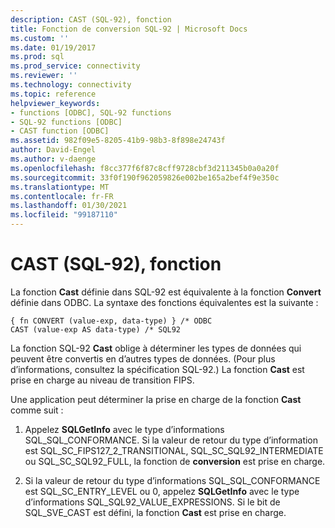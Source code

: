 ```yaml
---
description: CAST (SQL-92), fonction
title: Fonction de conversion SQL-92 | Microsoft Docs
ms.custom: ''
ms.date: 01/19/2017
ms.prod: sql
ms.prod_service: connectivity
ms.reviewer: ''
ms.technology: connectivity
ms.topic: reference
helpviewer_keywords:
- functions [ODBC], SQL-92 functions
- SQL-92 functions [ODBC]
- CAST function [ODBC]
ms.assetid: 982f09e5-8205-41b9-98b3-8f898e24743f
author: David-Engel
ms.author: v-daenge
ms.openlocfilehash: f8cc377f6f87c8cff9728cbf3d211345b0a0a20f
ms.sourcegitcommit: 33f0f190f962059826e002be165a2bef4f9e350c
ms.translationtype: MT
ms.contentlocale: fr-FR
ms.lasthandoff: 01/30/2021
ms.locfileid: "99187110"
---
```

# <a name="sql-92-cast-function"></a>CAST (SQL-92), fonction
La fonction **Cast** définie dans SQL-92 est équivalente à la fonction **Convert** définie dans ODBC. La syntaxe des fonctions équivalentes est la suivante :  
  
```  
{ fn CONVERT (value-exp, data-type) } /* ODBC  
CAST (value-exp AS data-type) /* SQL92  
```  
  
 La fonction SQL-92 **Cast** oblige à déterminer les types de données qui peuvent être convertis en d’autres types de données. (Pour plus d’informations, consultez la spécification SQL-92.) La fonction **Cast** est prise en charge au niveau de transition FIPS.  
  
 Une application peut déterminer la prise en charge de la fonction **Cast** comme suit :  
  
1.  Appelez **SQLGetInfo** avec le type d’informations SQL_SQL_CONFORMANCE. Si la valeur de retour du type d’information est SQL_SC_FIPS127_2_TRANSITIONAL, SQL_SC_SQL92_INTERMEDIATE ou SQL_SC_SQL92_FULL, la fonction de **conversion** est prise en charge.  
  
2.  Si la valeur de retour du type d’informations SQL_SQL_CONFORMANCE est SQL_SC_ENTRY_LEVEL ou 0, appelez **SQLGetInfo** avec le type d’informations SQL_SQL92_VALUE_EXPRESSIONS. Si le bit de SQL_SVE_CAST est défini, la fonction **Cast** est prise en charge.
